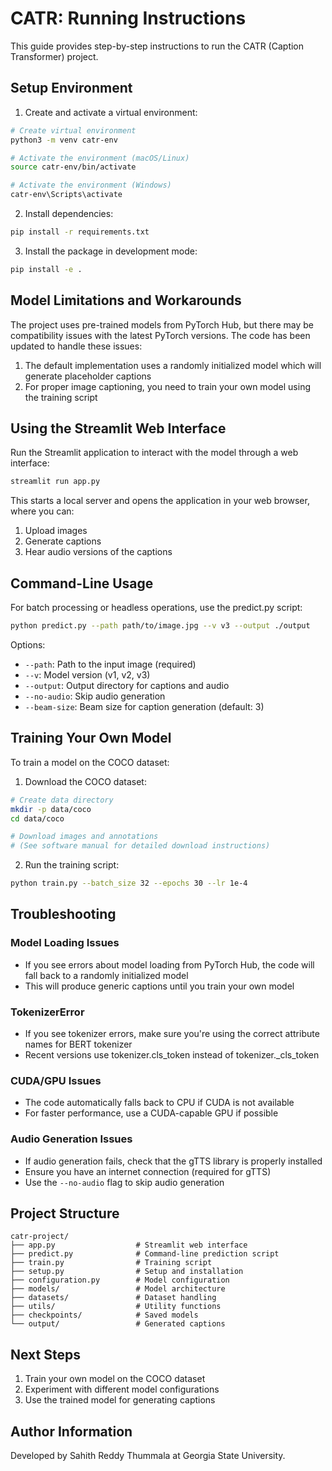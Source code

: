# CATR: Running Instructions

This guide provides step-by-step instructions to run the CATR (Caption Transformer) project.

## Setup Environment

1. Create and activate a virtual environment:
```bash
# Create virtual environment
python3 -m venv catr-env

# Activate the environment (macOS/Linux)
source catr-env/bin/activate

# Activate the environment (Windows)
catr-env\Scripts\activate
```

2. Install dependencies:
```bash
pip install -r requirements.txt
```

3. Install the package in development mode:
```bash
pip install -e .
```

## Model Limitations and Workarounds

The project uses pre-trained models from PyTorch Hub, but there may be compatibility issues with the latest PyTorch versions. The code has been updated to handle these issues:

1. The default implementation uses a randomly initialized model which will generate placeholder captions
2. For proper image captioning, you need to train your own model using the training script

## Using the Streamlit Web Interface

Run the Streamlit application to interact with the model through a web interface:

```bash
streamlit run app.py
```

This starts a local server and opens the application in your web browser, where you can:
1. Upload images
2. Generate captions
3. Hear audio versions of the captions

## Command-Line Usage

For batch processing or headless operations, use the predict.py script:

```bash
python predict.py --path path/to/image.jpg --v v3 --output ./output
```

Options:
- `--path`: Path to the input image (required)
- `--v`: Model version (v1, v2, v3)
- `--output`: Output directory for captions and audio
- `--no-audio`: Skip audio generation
- `--beam-size`: Beam size for caption generation (default: 3)

## Training Your Own Model

To train a model on the COCO dataset:

1. Download the COCO dataset:
```bash
# Create data directory
mkdir -p data/coco
cd data/coco

# Download images and annotations
# (See software manual for detailed download instructions)
```

2. Run the training script:
```bash
python train.py --batch_size 32 --epochs 30 --lr 1e-4
```

## Troubleshooting

### Model Loading Issues
- If you see errors about model loading from PyTorch Hub, the code will fall back to a randomly initialized model
- This will produce generic captions until you train your own model

### TokenizerError
- If you see tokenizer errors, make sure you're using the correct attribute names for BERT tokenizer
- Recent versions use tokenizer.cls_token instead of tokenizer._cls_token

### CUDA/GPU Issues
- The code automatically falls back to CPU if CUDA is not available
- For faster performance, use a CUDA-capable GPU if possible

### Audio Generation Issues
- If audio generation fails, check that the gTTS library is properly installed
- Ensure you have an internet connection (required for gTTS)
- Use the `--no-audio` flag to skip audio generation

## Project Structure
```
catr-project/
├── app.py                  # Streamlit web interface
├── predict.py              # Command-line prediction script
├── train.py                # Training script
├── setup.py                # Setup and installation
├── configuration.py        # Model configuration
├── models/                 # Model architecture
├── datasets/               # Dataset handling
├── utils/                  # Utility functions
├── checkpoints/            # Saved models
└── output/                 # Generated captions
```

## Next Steps

1. Train your own model on the COCO dataset
2. Experiment with different model configurations
3. Use the trained model for generating captions

## Author Information

Developed by Sahith Reddy Thummala at Georgia State University.
